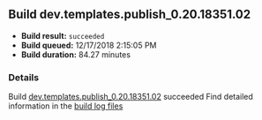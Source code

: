 ## Build dev.templates.publish_0.20.18351.02
- **Build result:** `succeeded`
- **Build queued:** 12/17/2018 2:15:05 PM
- **Build duration:** 84.27 minutes
### Details
Build [dev.templates.publish_0.20.18351.02](https://winappstudio.visualstudio.com/web/build.aspx?pcguid=a4ef43be-68ce-4195-a619-079b4d9834c2&builduri=vstfs%3a%2f%2f%2fBuild%2fBuild%2f26771) succeeded
Find detailed information in the [build log files](https://uwpctdiags.blob.core.windows.net/buildlogs/dev.templates.publish_0.20.18351.02_logs.zip)
